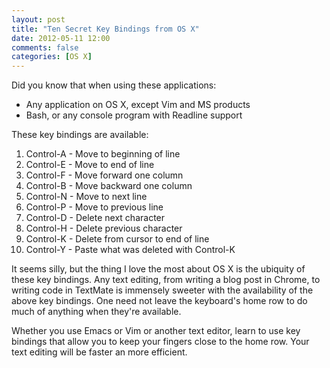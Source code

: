 ```yaml
---
layout: post
title: "Ten Secret Key Bindings from OS X"
date: 2012-05-11 12:00
comments: false
categories: [OS X]
---
```

Did you know that when using these applications:

*   Any application on OS X, except Vim and MS products
*   Bash, or any console program with Readline support

<!-- more -->

These key bindings are available:

1.  Control-A - Move to beginning of line
2.  Control-E - Move to end of line
3.  Control-F - Move forward one column
4.  Control-B - Move backward one column
5.  Control-N - Move to next line
6.  Control-P - Move to previous line
7.  Control-D - Delete next character
8.  Control-H - Delete previous character
9.  Control-K - Delete from cursor to end of line
10.  Control-Y - Paste what was deleted with Control-K

It seems silly, but the thing I love the most about OS X is the ubiquity of these key bindings. Any text editing, from writing a blog post in Chrome, to writing code in TextMate is immensely sweeter with the availability of the above key bindings. One need not leave the keyboard's home row to do much of anything when they're available.

Whether you use Emacs or Vim or another text editor, learn to use key bindings that allow you to keep your fingers close to the home row. Your text editing will be faster an more efficient.
